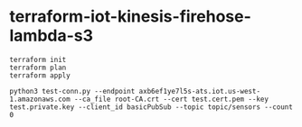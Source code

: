 # terraform-iot-kinesis-firehose-lambda-s3

```
terraform init
terraform plan
terraform apply
```

```
python3 test-conn.py --endpoint axb6ef1ye7l5s-ats.iot.us-west-1.amazonaws.com --ca_file root-CA.crt --cert test.cert.pem --key test.private.key --client_id basicPubSub --topic topic/sensors --count 0 
```
